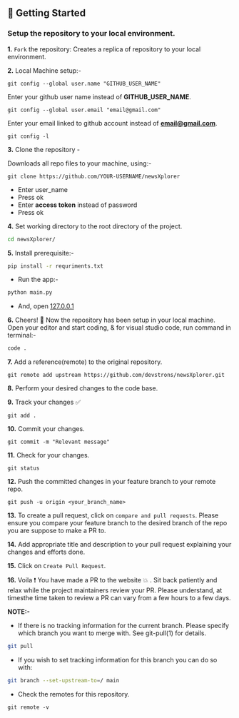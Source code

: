 <h2 align="left" style="font-weight:bold">🌱 Getting Started </h2>

### Setup the repository to your local environment.

**1.** `Fork` the repository: Creates a replica of repository to your local environment.

**2.** Local Machine setup:-

```git
git config --global user.name "GITHUB_USER_NAME"
```

Enter your github user name instead of **GITHUB_USER_NAME**.

```git
git config --global user.email "email@gmail.com"
```

Enter your email linked to github account instead of **email@gmail.com**.

```git
git config -l
```

**3.** Clone the repository -

Downloads all repo files to your machine, using:-

```git
git clone https://github.com/YOUR-USERNAME/newsXplorer
```

- Enter user_name
- Press ok
- Enter **access token** instead of password
- Press ok

**4.** Set working directory to the root directory of the project.

```sh
cd newsXplorer/
```

**5.** Install prerequisite:-

```bash
pip install -r requriments.txt
```

- Run the app:-

```bash
python main.py
```

- And, open [127.0.0.1](127.0.0.1)

**6.** Cheers! 🎉 Now the repository has been setup in your local machine. Open your editor and start coding, & for visual studio code, run command in terminal:-

```sh
code .
```

**7.** Add a reference(remote) to the original repository.

```
git remote add upstream https://github.com/devstrons/newsXplorer.git
```

**8.** Perform your desired changes to the code base.

**9.** Track your changes ✅

```
git add .
```

**10.** Commit your changes.

```
git commit -m "Relevant message"
```

**11.** Check for your changes.

```
git status
```

**12.** Push the committed changes in your feature branch to your remote repo.

```
git push -u origin <your_branch_name>
```

**13.** To create a pull request, click on `compare and pull requests`. Please ensure you compare your feature branch to the desired branch of the repo you are suppose to make a PR to.

**14.** Add appropriate title and description to your pull request explaining your changes and efforts done.

**15.** Click on `Create Pull Request`.

**16.** Voila ❗️ You have made a PR to the website 💥 . Sit back patiently and relax while the project maintainers review your PR. Please understand, at timesthe time taken to review a PR can vary from a few hours to a few days.

**NOTE:-**

- If there is no tracking information for the current branch. Please specify which branch you want to merge with. See git-pull(1) for details.

```sh
git pull
```

- If you wish to set tracking information for this branch you can do so with:

```sh
git branch --set-upstream-to=/ main
```

- Check the remotes for this repository.

```
git remote -v
```

